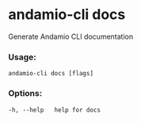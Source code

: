 # andamio-cli docs
Generate Andamio CLI documentation

### Usage:
```
andamio-cli docs [flags]

```

### Options:
```
-h, --help   help for docs
```

